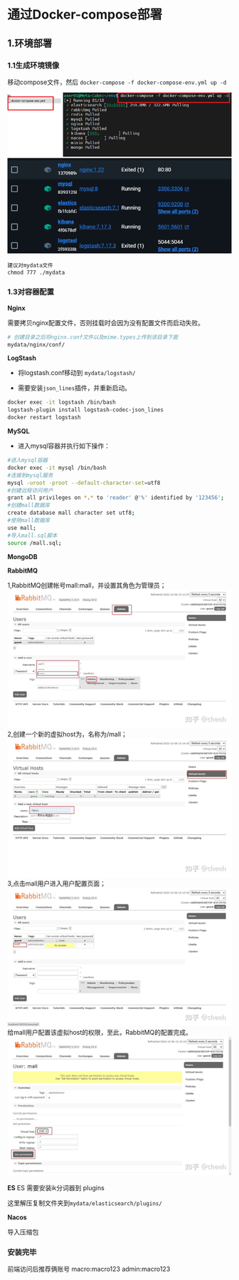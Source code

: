 # 通过Docker-compose部署

## 1.环境部署
### 1.1生成环境镜像
移动compose文件，然后
`docker-compose -f docker-compose-env.yml up -d`

![img.png](./img_3.png)
![img.png](img.png)

```SHELL
建议对mydata文件
chmod 777 ./mydata

```

### 1.3对容器配置

**Nginx**

需要拷贝nginx配置文件，否则挂载时会因为没有配置文件而启动失败。

```bash
# 创建目录之后将nginx.conf文件以及mime.types上传到该目录下面
mydata/nginx/conf/
```



**LogStash**

- 将logstash.conf移动到  `mydata/logstash/`

- 需要安装`json_lines`插件，并重新启动。

```bash
docker exec -it logstash /bin/bash
logstash-plugin install logstash-codec-json_lines
docker restart logstash
```


**MySQL**

- 进入mysql容器并执行如下操作：

```bash
#进入mysql容器
docker exec -it mysql /bin/bash
#连接到mysql服务
mysql -uroot -proot --default-character-set=utf8
#创建远程访问用户
grant all privileges on *.* to 'reader' @'%' identified by '123456';
#创建mall数据库
create database mall character set utf8;
#使用mall数据库
use mall;
#导入mall.sql脚本
source /mall.sql;
```

**MongoDB**




**RabbitMQ**

1,RabbitMQ创建帐号mall:mall，并设置其角色为管理员；
![img.png](./img5.png)
2,创建一个新的虚拟host为，名称为/mall；
![img.png](./img2.png)
3,点击mall用户进入用户配置页面；
![img.png](./img3.png)
给mall用户配置该虚拟host的权限，至此，RabbitMQ的配置完成。
![img.png](./img4.png)

**ES**
ES 需要安装ik分词器到 plugins

这里解压复制文件夹到` mydata/elasticsearch/plugins/ `

**Nacos**

导入压缩包


### 安装完毕

前端访问后推荐俩账号
macro:macro123
admin:macro123